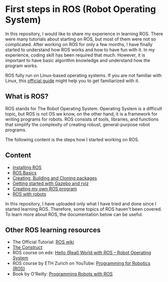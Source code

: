 # First steps in ROS (Robot Operating System)

In this repository, I would like to share my experience in learning ROS. There were many tutorials about starting on ROS, but most of them were not so complicated. After working on ROS for only a few months, I have finally started to understand how ROS works and how to have fun with it. In my experience, coding skill has been required that much. However, it is important to have basic algorithm knowledge and understand how the program works. 

ROS fully run on Linux-based operating systems. If you are not familiar with Linux, this [official guide](https://help.ubuntu.com/stable/ubuntu-help/getting-started.html.en) might help you to get familiarized with it.

## What is ROS?
ROS stands for The Robot Operating System. Operating System is a difficult topic, but ROS is not OS we know, on the other hand, it is a framework for writing programs for robots. ROS consists of tools, libraries, and functions that simplify the complexity of creating robust, general-purpose robot programs.

The following content is the steps how I started working on ROS. 
## Content
* [Installing ROS](./Installation)
* [ROS Basics](./ROS_basics)
* [Creating, Building and Cloning packages](./pkg)
* [Getting started with Gazebo and rviz](./gazebo_rviz)
* [Creating my own ROS program](./coding)
* [ROS with robots](./robots)

In this repository, I have uploaded only what I have tried and done since I started learning ROS. Therefore, some topics of ROS haven't been covered. To learn more about ROS, the documentation below can be useful.

## Other ROS learning resources

* The Official Tutorial: [ROS wiki](http://wiki.ros.org/ROS/Tutorials)
* [The Construct](https://www.theconstructsim.com/)
* ROS course on edx: [Hello (Real) World with ROS – Robot Operating System](https://www.edx.org/course/hello-real-world-with-ros-robot-operating-system)
* ROS course by ETH Zurich on YouTube: [Programming for Robotics (ROS)](https://www.youtube.com/watch?v=0BxVPCInS3M&list=PLE-BQwvVGf8HOvwXPgtDfWoxd4Cc6ghiP)
* Book by O'Reilly: [Programming Robots with ROS](http://shop.oreilly.com/product/0636920024736.do)

